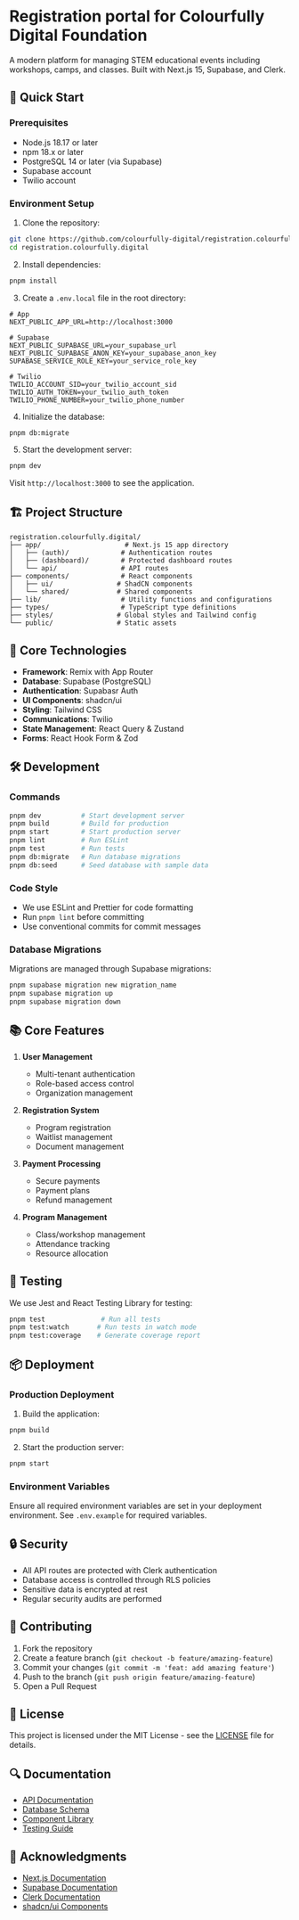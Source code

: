 # Registration portal for Colourfully Digital Foundation

A modern platform for managing STEM educational events including workshops, camps, and classes. Built with Next.js 15, Supabase, and Clerk.

## 🚀 Quick Start

### Prerequisites

- Node.js 18.17 or later
- npm 18.x or later
- PostgreSQL 14 or later (via Supabase)
- Supabase account
- Twilio account

### Environment Setup

1. Clone the repository:
```bash
git clone https://github.com/colourfully-digital/registration.colourfully.digital.git
cd registration.colourfully.digital
```

2. Install dependencies:
```bash
pnpm install
```

3. Create a `.env.local` file in the root directory:
```env
# App
NEXT_PUBLIC_APP_URL=http://localhost:3000

# Supabase
NEXT_PUBLIC_SUPABASE_URL=your_supabase_url
NEXT_PUBLIC_SUPABASE_ANON_KEY=your_supabase_anon_key
SUPABASE_SERVICE_ROLE_KEY=your_service_role_key

# Twilio
TWILIO_ACCOUNT_SID=your_twilio_account_sid
TWILIO_AUTH_TOKEN=your_twilio_auth_token
TWILIO_PHONE_NUMBER=your_twilio_phone_number
```

4. Initialize the database:
```bash
pnpm db:migrate
```

5. Start the development server:
```bash
pnpm dev
```

Visit `http://localhost:3000` to see the application.

## 🏗 Project Structure

```
registration.colourfully.digital/
├── app/                     # Next.js 15 app directory
│   ├── (auth)/             # Authentication routes
│   ├── (dashboard)/        # Protected dashboard routes
│   └── api/                # API routes
├── components/             # React components
│   ├── ui/                # ShadCN components
│   └── shared/            # Shared components
├── lib/                    # Utility functions and configurations
├── types/                  # TypeScript type definitions
├── styles/                # Global styles and Tailwind config
└── public/                # Static assets
```

## 🔧 Core Technologies

- **Framework**: Remix with App Router
- **Database**: Supabase (PostgreSQL)
- **Authentication**: Supabasr Auth
- **UI Components**: shadcn/ui
- **Styling**: Tailwind CSS
- **Communications**: Twilio
- **State Management**: React Query & Zustand
- **Forms**: React Hook Form & Zod

## 🛠 Development

### Commands

```bash
pnpm dev          # Start development server
pnpm build        # Build for production
pnpm start        # Start production server
pnpm lint         # Run ESLint
pnpm test         # Run tests
pnpm db:migrate   # Run database migrations
pnpm db:seed      # Seed database with sample data
```

### Code Style

- We use ESLint and Prettier for code formatting
- Run `pnpm lint` before committing
- Use conventional commits for commit messages

### Database Migrations

Migrations are managed through Supabase migrations:

```bash
pnpm supabase migration new migration_name
pnpm supabase migration up
pnpm supabase migration down
```

## 📚 Core Features

1. **User Management**
   - Multi-tenant authentication
   - Role-based access control
   - Organization management

2. **Registration System**
   - Program registration
   - Waitlist management
   - Document management

3. **Payment Processing**
   - Secure payments
   - Payment plans
   - Refund management

4. **Program Management**
   - Class/workshop management
   - Attendance tracking
   - Resource allocation

## 🧪 Testing

We use Jest and React Testing Library for testing:

```bash
pnpm test              # Run all tests
pnpm test:watch       # Run tests in watch mode
pnpm test:coverage    # Generate coverage report
```

## 📦 Deployment

### Production Deployment

1. Build the application:
```bash
pnpm build
```

2. Start the production server:
```bash
pnpm start
```

### Environment Variables

Ensure all required environment variables are set in your deployment environment. See `.env.example` for required variables.

## 🔒 Security

- All API routes are protected with Clerk authentication
- Database access is controlled through RLS policies
- Sensitive data is encrypted at rest
- Regular security audits are performed

## 🤝 Contributing

1. Fork the repository
2. Create a feature branch (`git checkout -b feature/amazing-feature`)
3. Commit your changes (`git commit -m 'feat: add amazing feature'`)
4. Push to the branch (`git push origin feature/amazing-feature`)
5. Open a Pull Request

## 📄 License

This project is licensed under the MIT License - see the [LICENSE](LICENSE) file for details.

## 🔍 Documentation

- [API Documentation](docs/api.md)
- [Database Schema](docs/database.md)
- [Component Library](docs/components.md)
- [Testing Guide](docs/testing.md)

## 🙏 Acknowledgments

- [Next.js Documentation](https://nextjs.org/docs)
- [Supabase Documentation](https://supabase.com/docs)
- [Clerk Documentation](https://clerk.com/docs)
- [shadcn/ui Components](https://ui.shadcn.com)
